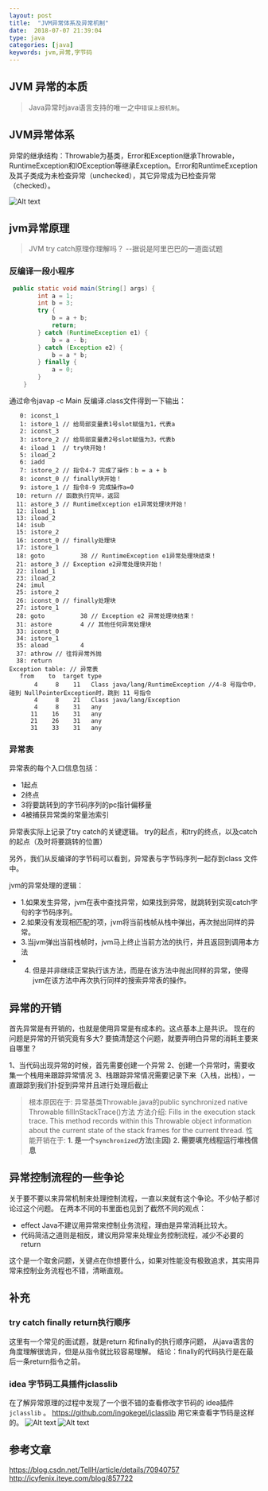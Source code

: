 ```yaml
---
layout: post
title:  "JVM异常体系及异常机制"
date:  2018-07-07 21:39:04
type: java
categories: [java]
keywords: jvm,异常,字节码
---
```

## JVM 异常的本质
>Java异常时java语言支持的唯一之中`错误上报机制`。

##  JVM异常体系

异常的继承结构：Throwable为基类，Error和Exception继承Throwable，RuntimeException和IOException等继承Exception。Error和RuntimeException及其子类成为未检查异常（unchecked），其它异常成为已检查异常（checked）。

![Alt text](./images/ex-class-strut.jpg)


## jvm异常原理

> JVM try catch原理你理解吗？
> --据说是阿里巴巴的一道面试题

### 反编译一段小程序

```java
 public static void main(String[] args) {
        int a = 1;
        int b = 3;
        try {
            b = a + b;
            return;
        } catch (RuntimeException e1) {
            b = a - b;
        } catch (Exception e2) {
            b = a * b;
        } finally {
            a = 0;
        }
    }
```
通过命令javap -c Main 反编译.class文件得到一下输出：
```avrasm
   0: iconst_1
   1: istore_1 // 给局部变量表1号slot赋值为1，代表a
   2: iconst_3
   3: istore_2 // 给局部变量表2号slot赋值为3，代表b
   4: iload_1  // try块开始！
   5: iload_2
   6: iadd
   7: istore_2 // 指令4-7 完成了操作：b = a + b
   8: iconst_0 // finally块开始！
   9: istore_1 // 指令8-9 完成操作a=0
  10: return // 函数执行完毕，返回
  11: astore_3 // RuntimeException e1异常处理块开始！
  12: iload_1
  13: iload_2
  14: isub
  15: istore_2
  16: iconst_0 // finally处理块
  17: istore_1
  18: goto          38 // RuntimeException e1异常处理块结束！
  21: astore_3 // Exception e2异常处理块开始！
  22: iload_1
  23: iload_2
  24: imul
  25: istore_2
  26: iconst_0 // finally处理块
  27: istore_1
  28: goto          38 // Exception e2 异常处理块结束！
  31: astore        4 // 其他任何异常处理块
  33: iconst_0
  34: istore_1
  35: aload         4
  37: athrow // 往将异常外抛
  38: return
Exception table: // 异常表
   from    to  target type
       4     8    11   Class java/lang/RuntimeException //4-8 号指令中，碰到 NullPointerException时，跳到 11 号指令
       4     8    21   Class java/lang/Exception
       4     8    31   any
      11    16    31   any
      21    26    31   any
      31    33    31   any
```


### 异常表

异常表的每个入口信息包括：
 -  1起点
 - 2终点
 - 3将要跳转到的字节码序列的pc指针偏移量
 - 4被捕获异常类的常量池索引

异常表实际上记录了try catch的关键逻辑。
try的起点，和try的终点，以及catch的起点（及时将要跳转的位置）

另外，我们从反编译的字节码可以看到，异常表与字节码序列一起存到class 文件中。

jvm的异常处理的逻辑：

- 1.如果发生异常，jvm在表中查找异常，如果找到异常，就跳转到实现catch字句的字节码序列。
- 2.如果没有发现相匹配的项，jvm将当前栈帧从栈中弹出，再次抛出同样的异常。
- 3.当jvm弹出当前栈帧时，jvm马上终止当前方法的执行，并且返回到调用本方法
- 4. 但是并非继续正常执行该方法，而是在该方法中抛出同样的异常，使得jvm在该方法中再次执行同样的搜索异常表的操作。
      
      
## 异常的开销
首先异常是有开销的，也就是使用异常是有成本的。这点基本上是共识。
现在的问题是异常的开销究竟有多大?
要搞清楚这个问题，就要弄明白异常的消耗主要来自哪里？

1、当代码出现异常的时候，首先需要创建一个异常
2、创建一个异常时，需要收集一个栈用来跟踪异常情况
3、栈跟踪异常情况需要记录下来（入栈，出栈），一直跟踪到我们扑捉到异常并且进行处理后截止

>根本原因在于:
异常基类Throwable.java的public synchronized native Throwable fillInStackTrace()方法
方法介绍:
Fills in the execution stack trace. This method records within this Throwable object information about the current state of the stack frames for the current thread.
性能开销在于:
**1. 是一个`synchronized`方法(主因)**
**2. 需要填充线程运行堆栈信息**


## 异常控制流程的一些争论

关于要不要以来异常机制来处理控制流程，一直以来就有这个争论。不少帖子都讨论过这个问题。
在两本不同的书里面也见到了截然不同的观点：
- effect Java不建议用异常来控制业务流程，理由是异常消耗比较大。
- 代码简洁之道则是相反，建议用异常来处理业务控制流程，减少不必要的return

这个是一个取舍问题，关键点在你想要什么，如果对性能没有极致追求，其实用异常来控制业务流程也不错，清晰直观。

## 补充

### try catch finally return执行顺序
这里有一个常见的面试题，就是return 和finally的执行顺序问题，
从java语言的角度理解很诡异，但是从指令就比较容易理解。
结论：finally的代码执行是在最后一条return指令之前。


### idea 字节码工具插件jclasslib

在了解异常原理的过程中发现了一个很不错的查看修改字节码的 idea插件 `jclasslib` 。
https://github.com/ingokegel/jclasslib
用它来查看字节码是这样的。
![Alt text](./images/1530967496815.png)
![Alt text](./images/1530967526425.png)



## 参考文章
https://blog.csdn.net/TellH/article/details/70940757  
http://icyfenix.iteye.com/blog/857722